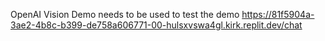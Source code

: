 OpenAI Vision Demo needs to be used to test the demo
https://81f5904a-3ae2-4b8c-b399-de758a606771-00-hulsxvswa4gl.kirk.replit.dev/chat

